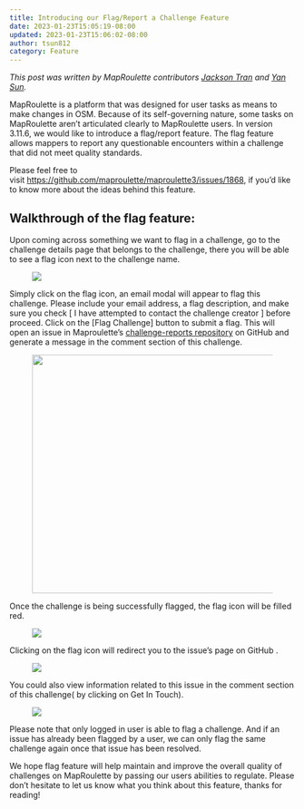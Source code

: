 ```yaml
---
title: Introducing our Flag/Report a Challenge Feature
date: 2023-01-23T15:05:19-08:00
updated: 2023-01-23T15:06:02-08:00
author: tsun812
category: Feature
---
```


*This post was written by MapRoulette contributors* [*Jackson
Tran*](https://www.openstreetmap.org/user/javtran) *and
[Yan](https://www.openstreetmap.org/user/javtran)
[Sun](https://www.openstreetmap.org/user/tsun812).*

MapRoulette is a platform that was designed for user tasks as means to
make changes in OSM. Because of its self-governing nature, some tasks on
MapRoulette aren’t articulated clearly to MapRoulette users. In version
3.11.6, we would like to introduce a flag/report feature. The flag
feature allows mappers to report any questionable encounters within a
challenge that did not meet quality standards.

Please feel free to
visit <https://github.com/maproulette/maproulette3/issues/1868>, if
you’d like to know more about the ideas behind this feature.

## Walkthrough of the flag feature:

Upon coming across something we want to flag in a challenge, go to the
challenge details page that belongs to the challenge, there you will be
able to see a flag icon next to the challenge name.

<figure class="wp-block-image size-large">
<img
src="https://ysun82.files.wordpress.com/2023/01/challengedetails-1.png"
decoding="async" />
</figure>

Simply click on the flag icon, an email modal will appear to flag this
challenge. Please include your email address, a flag description, and
make sure you check \[ I have attempted to contact the challenge creator
\] before proceed. Click on the \[Flag Challenge\] button to submit a
flag. This will open an issue in Maproulette’s [challenge-reports
repository](https://github.com/maproulette/challenge-reports/issues) on
GitHub and generate a message in the comment section of this challenge. 

<figure class="wp-block-image size-large is-resized">
<img src="https://ysun82.files.wordpress.com/2023/01/modal-1.jpg?w=2046"
data-fetchpriority="high" decoding="async" width="841" height="421" />
</figure>

Once the challenge is being successfully flagged, the flag icon will be
filled red.

<figure class="wp-block-image size-large">
<img
src="https://ysun82.files.wordpress.com/2023/01/flagged-1.jpg?w=2048"
decoding="async" />
</figure>

Clicking on the flag icon will redirect you to the issue’s page on
GitHub .

<figure class="wp-block-image size-large">
<img src="https://ysun82.files.wordpress.com/2023/01/github.jpg?w=2048"
decoding="async" />
</figure>

You could also view information related to this issue in the comment
section of this challenge( by clicking on Get In Touch).

<figure class="wp-block-image size-large">
<img
src="https://ysun82.files.wordpress.com/2023/01/comment-1.jpg?w=2048"
decoding="async" />
</figure>

Please note that only logged in user is able to flag a challenge. And if
an issue has already been flagged by a user, we can only flag the same
challenge again once that issue has been resolved.

We hope flag feature will help maintain and improve the overall quality
of challenges on MapRoulette by passing our users abilities to regulate.
Please don’t hesitate to let us know what you think about this feature,
thanks for reading!
